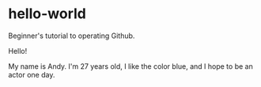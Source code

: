 # hello-world
Beginner's tutorial to operating Github.

Hello!

My name is Andy. I'm 27 years old, I like the color blue, and I hope to be an actor one day. 
